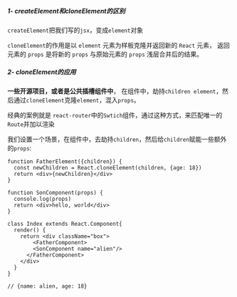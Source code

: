 ##### 1- createElement和cloneElement的区别

`createElement`把我们写的`jsx`，变成`element`对象

`cloneElement`的作用是以 `element` 元素为样板克隆并返回新的 `React` 元素， 返回元素的 `props` 是将新的 `props` 与原始元素的 `props` 浅层合并后的结果。

##### 2- cloneElement的应用

**一些开源项目，或者是公共插槽组件中**， 在组件中，劫持`children element`，然后通过`cloneElement`克隆`element`，混入`props`。

经典的案例就是 `react-router`中的`Swtich`组件，通过这种方式，来匹配唯一的 `Route`并加以渲染

我们设置一个场景，在组件中，去劫持`children`，然后给`children`赋能一些额外的`props`:

```react
function FatherElement({children}) {
  const newChildren = React.cloneElement(children, {age: 18})
  return <div>{newChildren}</div>
}

function SonComponent(props) {
  console.log(props) 
  return <div>hello, world</div>
}

class Index extends React.Component{
  render() {
    return <div className="box">
    	<FatherComponent>
      	<SonComponent name="alien"/>
      </FatherComponent>
    </div>
  }
}

// {name: alien, age: 18}
```



